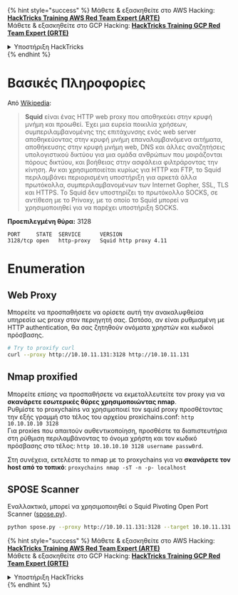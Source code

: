 {% hint style="success" %}
Μάθετε & εξασκηθείτε στο AWS Hacking:<img src="/.gitbook/assets/arte.png" alt="" data-size="line">[**HackTricks Training AWS Red Team Expert (ARTE)**](https://training.hacktricks.xyz/courses/arte)<img src="/.gitbook/assets/arte.png" alt="" data-size="line">\
Μάθετε & εξασκηθείτε στο GCP Hacking: <img src="/.gitbook/assets/grte.png" alt="" data-size="line">[**HackTricks Training GCP Red Team Expert (GRTE)**<img src="/.gitbook/assets/grte.png" alt="" data-size="line">](https://training.hacktricks.xyz/courses/grte)

<details>

<summary>Υποστήριξη HackTricks</summary>

* Ελέγξτε τα [**σχέδια συνδρομής**](https://github.com/sponsors/carlospolop)!
* **Εγγραφείτε στην** 💬 [**ομάδα Discord**](https://discord.gg/hRep4RUj7f) ή στην [**ομάδα telegram**](https://t.me/peass) ή **ακολουθήστε** μας στο **Twitter** 🐦 [**@hacktricks\_live**](https://twitter.com/hacktricks\_live)**.**
* **Μοιραστείτε κόλπα hacking υποβάλλοντας PRs στα** [**HackTricks**](https://github.com/carlospolop/hacktricks) και [**HackTricks Cloud**](https://github.com/carlospolop/hacktricks-cloud) github repos.

</details>
{% endhint %}


# Βασικές Πληροφορίες

Από [Wikipedia](https://en.wikipedia.org/wiki/Squid\_\(software\)):

> **Squid** είναι ένας HTTP web proxy που αποθηκεύει στην κρυφή μνήμη και προωθεί. Έχει μια ευρεία ποικιλία χρήσεων, συμπεριλαμβανομένης της επιτάχυνσης ενός web server αποθηκεύοντας στην κρυφή μνήμη επαναλαμβανόμενα αιτήματα, αποθήκευσης στην κρυφή μνήμη web, DNS και άλλες αναζητήσεις υπολογιστικού δικτύου για μια ομάδα ανθρώπων που μοιράζονται πόρους δικτύου, και βοήθειας στην ασφάλεια φιλτράροντας την κίνηση. Αν και χρησιμοποιείται κυρίως για HTTP και FTP, το Squid περιλαμβάνει περιορισμένη υποστήριξη για αρκετά άλλα πρωτόκολλα, συμπεριλαμβανομένων των Internet Gopher, SSL, TLS και HTTPS. Το Squid δεν υποστηρίζει το πρωτόκολλο SOCKS, σε αντίθεση με το Privoxy, με το οποίο το Squid μπορεί να χρησιμοποιηθεί για να παρέχει υποστήριξη SOCKS.

**Προεπιλεγμένη θύρα:** 3128
```
PORT     STATE  SERVICE      VERSION
3128/tcp open   http-proxy   Squid http proxy 4.11
```
# Enumeration

## Web Proxy

Μπορείτε να προσπαθήσετε να ορίσετε αυτή την ανακαλυφθείσα υπηρεσία ως proxy στον περιηγητή σας. Ωστόσο, αν είναι ρυθμισμένη με HTTP authentication, θα σας ζητηθούν ονόματα χρηστών και κωδικοί πρόσβασης.
```bash
# Try to proxify curl
curl --proxy http://10.10.11.131:3128 http://10.10.11.131
```
## Nmap proxified

Μπορείτε επίσης να προσπαθήσετε να εκμεταλλευτείτε τον proxy για να **σκανάρετε εσωτερικές θύρες χρησιμοποιώντας nmap**.\
Ρυθμίστε το proxychains να χρησιμοποιεί τον squid proxy προσθέτοντας την εξής γραμμή στο τέλος του αρχείου proxichains.conf: `http 10.10.10.10 3128`\
Για proxies που απαιτούν αυθεντικοποίηση, προσθέστε τα διαπιστευτήρια στη ρύθμιση περιλαμβάνοντας το όνομα χρήστη και τον κωδικό πρόσβασης στο τέλος: `http 10.10.10.10 3128 username passw0rd`.

Στη συνέχεια, εκτελέστε το nmap με το proxychains για να **σκανάρετε τον host από το τοπικό**: `proxychains nmap -sT -n -p- localhost`

## SPOSE Scanner

Εναλλακτικά, μπορεί να χρησιμοποιηθεί ο Squid Pivoting Open Port Scanner ([spose.py](https://github.com/aancw/spose)).
```bash
python spose.py --proxy http://10.10.11.131:3128 --target 10.10.11.131
```
{% hint style="success" %}
Μάθετε & εξασκηθείτε στο AWS Hacking:<img src="/.gitbook/assets/arte.png" alt="" data-size="line">[**HackTricks Training AWS Red Team Expert (ARTE)**](https://training.hacktricks.xyz/courses/arte)<img src="/.gitbook/assets/arte.png" alt="" data-size="line">\
Μάθετε & εξασκηθείτε στο GCP Hacking: <img src="/.gitbook/assets/grte.png" alt="" data-size="line">[**HackTricks Training GCP Red Team Expert (GRTE)**<img src="/.gitbook/assets/grte.png" alt="" data-size="line">](https://training.hacktricks.xyz/courses/grte)

<details>

<summary>Υποστήριξη HackTricks</summary>

* Ελέγξτε τα [**σχέδια συνδρομής**](https://github.com/sponsors/carlospolop)!
* **Εγγραφείτε στην** 💬 [**ομάδα Discord**](https://discord.gg/hRep4RUj7f) ή στην [**ομάδα telegram**](https://t.me/peass) ή **ακολουθήστε** μας στο **Twitter** 🐦 [**@hacktricks\_live**](https://twitter.com/hacktricks\_live)**.**
* **Μοιραστείτε κόλπα hacking υποβάλλοντας PRs στα** [**HackTricks**](https://github.com/carlospolop/hacktricks) και [**HackTricks Cloud**](https://github.com/carlospolop/hacktricks-cloud) github repos.

</details>
{% endhint %}
